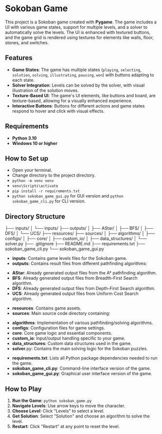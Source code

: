 # Sokoban Game

This project is a Sokoban game created with **Pygame**. The game includes a UI with various game states, support for multiple levels, and a solver to automatically solve the levels. The UI is enhanced with textured buttons, and the game grid is rendered using textures for elements like walls, floor, stones, and switches.

## Features

- **Game States**: The game has multiple states (`playing`, `selecting`, `solution`, `solving`, `illustrating`, `pausing`, `won`) with buttons adapting to each state.
- **Solver Integration**: Levels can be solved by the solver, with visual illustration of the solution moves.
- **Texture-Based UI**: The game's UI elements, like buttons and board, are texture-based, allowing for a visually enhanced experience.
- **Interactive Buttons**: Buttons for different actions and game states respond to hover and click with visual effects.

## Requirements

- **Python 3.10**
- **Windows 10 or higher**

## How to Set up

- Open your terminal.
- Change directory to the project directory.
- `python -m venv venv`
- `venv\Scripts\activate`
- `pip install -r requirements.txt`
- `python sokoban_game_gui.py` for GUI version and `python sokoban_game_cli.py` for CLI version.

## Directory Structure

├── inputs/
│   └── inputs/
├── outputs/
│   ├── AStar/
│   ├── BFS/
│   ├── DFS/
│   └── UCS/
├── resources/
├── sources/
│   ├── algorithms/
│   ├── configs/
│   ├── core/
│   ├── custom_io/
│   ├── data_structures/
│   └── solver.py
├── .gitignore
├── README.md
├── requirements.txt
├── sokoban_game_cli.py
└── sokoban_game_gui.py

- **inputs**: Contains game levels files for the Sokoban game.
- **outputs**: Contains result files from different pathfinding algorithms:
+ **AStar**: Already generated output files from the A* pathfinding algorithm.
+ **BFS**: Already generated output files from Breadth-First Search algorithm.
+ **DFS**: Already generated output files from Depth-First Search algorithm.
+ **UCS**: Already generated output files from Uniform Cost Search algorithm.
- **resources**: Contains game assets.
- **sources**: Main source code directory containing:
+ **algorithms**: Implementation of various pathfinding/solving algorithms.
+ **configs**: Configuration files for game settings.
+ **core**: Core game logic and essential components.
+ **custom_io**: Input/output handling specific to your game.
+ **data_structures**: Custom data structures used in the game.
+ **solver**.py: Contains the main solving logic for the Sokoban puzzles.
- **requirements.txt**: Lists all Python package dependencies needed to run the game.
- **sokoban_game_cli.py**: Command-line interface version of the game.
- **sokoban_game_gui.py**: Graphical user interface version of the game.

## How to Play

1. **Run the Game**: `python sokoban_game.py`
2. **Navigate Levels**: Use arrow keys to move the character.
3. **Choose Level**: Click "Levels" to select a level.
4. **Get Solution**: Select "Solution" and choose an algorithm to solve the level.
5. **Restart**: Click "Restart" at any point to reset the level.